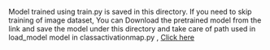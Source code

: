 Model trained using train.py is saved in this directory. If you need to skip training of image dataset, 
You can Download the pretrained model from the link and save the model under this directory and take care of path used in load_model model in classactivationmap.py , <a href="https://drive.google.com/file/d/1-AIogcBkLu6sZMepPg_WK60JnDDDtao6/view?usp=sharing"> Click here </a>